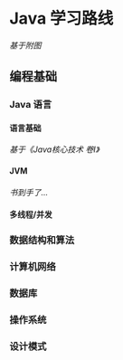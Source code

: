 # Java 学习路线

*基于附图*



## 编程基础

### Java 语言



#### 语言基础

*基于《Java核心技术 卷I》*



#### JVM

*书到手了...*



#### 多线程/并发





### 数据结构和算法





### 计算机网络





### 数据库





### 操作系统





### 设计模式





​	